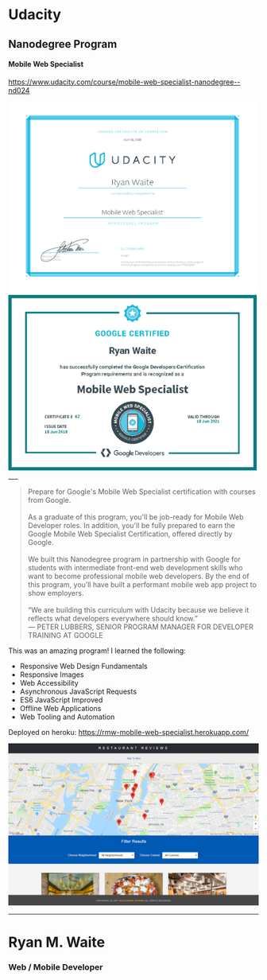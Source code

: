 # Udacity
## Nanodegree Program
#### Mobile Web Specialist
https://www.udacity.com/course/mobile-web-specialist-nanodegree--nd024

<img src="nd-grad-cert-mws.png" alt="Udacity - Mobile Web Specialist" width="500px" />
<img src="google-mws-cert.png" alt="Google Certified - Mobile Web Specialist" width="500px" />
___

> Prepare for Google's Mobile Web Specialist certification with courses from Google.
<br/><br/>
> As a graduate of this program, you'll be job-ready for Mobile Web Developer roles. In addition, you'll be fully prepared to earn the Google Mobile Web Specialist Certification, offered directly by Google.
<br/></br>
> We built this Nanodegree program in partnership with Google for students with intermediate front-end web development skills who want to become professional mobile web developers. By the end of this program, you’ll have built a performant mobile web app project to show employers.
<br/><br/>
“We are building this curriculum with Udacity because we believe it reflects what developers everywhere should know.”
<br/> — PETER LUBBERS, SENIOR PROGRAM MANAGER FOR DEVELOPER TRAINING AT GOOGLE

This was an amazing program! I learned the following:

* Responsive Web Design Fundamentals
* Responsive Images
* Web Accessibility
* Asynchronous JavaScript Requests
* ES6 JavaScript Improved
* Offline Web Applications
* Web Tooling and Automation

Deployed on heroku: https://rmw-mobile-web-specialist.herokuapp.com/

![](app-screenshot.PNG)

---
# Ryan M. Waite
### Web / Mobile Developer
